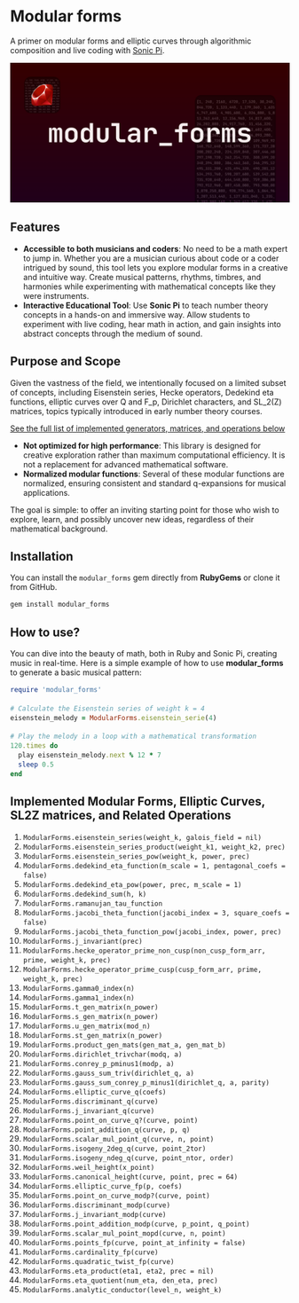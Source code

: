 # Modular forms

A primer on modular forms and elliptic curves through algorithmic composition and live coding with [Sonic Pi](https://sonic-pi.net/).

![Modular Forms - Image](modular_forms.png)

## Features

- **Accessible to both musicians and coders**: No need to be a math expert to jump in. Whether you are a musician curious about code or a coder intrigued by sound, this tool lets you explore modular forms in a creative and intuitive way. Create musical patterns, rhythms, timbres, and harmonies while experimenting with mathematical concepts like they were instruments.
- **Interactive Educational Tool**: Use **Sonic Pi** to teach number theory concepts in a hands-on and immersive way. Allow students to experiment with live coding, hear math in action, and gain insights into abstract concepts through the medium of sound.

## Purpose and Scope

Given the vastness of the field, we intentionally focused on a limited subset of concepts, including Eisenstein series, Hecke operators, Dedekind eta functions, elliptic curves over Q and F_p,  Dirichlet characters, and SL_2(Z) matrices, topics typically introduced in early number theory courses.

[See the full list of implemented generators, matrices, and operations below](#implemented-modular-forms-elliptic-curves-sl2z-matrices-and-related-operations)

- **Not optimized for high performance**: This library is designed for creative exploration rather than maximum computational efficiency. It is not a replacement for advanced mathematical software.
- **Normalized modular functions**: Several of these modular functions are normalized, ensuring consistent and standard q-expansions for musical applications.

The goal is simple: to offer an inviting starting point for those who wish to explore, learn, and possibly uncover new ideas, regardless of their mathematical background.

## Installation

You can install the `modular_forms` gem directly from **RubyGems** or clone it from GitHub.

```bash
gem install modular_forms
```

## How to use?

You can dive into the beauty of math, both in Ruby and Sonic Pi, creating music in real-time. Here is a simple example of how to use **modular_forms** to generate a basic musical pattern:

```rb
require 'modular_forms'

# Calculate the Eisenstein series of weight k = 4
eisenstein_melody = ModularForms.eisenstein_serie(4)

# Play the melody in a loop with a mathematical transformation
120.times do
  play eisenstein_melody.next % 12 * 7
  sleep 0.5
end
```

## Implemented Modular Forms, Elliptic Curves, SL2Z matrices, and Related Operations

<!-- Normalized -->
1. `ModularForms.eisenstein_series(weight_k, galois_field = nil)`
2. `ModularForms.eisenstein_series_product(weight_k1, weight_k2, prec)`
3. `ModularForms.eisenstein_series_pow(weight_k, power, prec)`
4. `ModularForms.dedekind_eta_function(m_scale = 1, pentagonal_coefs = false)`
5. `ModularForms.dedekind_eta_pow(power, prec, m_scale = 1)`
6. `ModularForms.dedekind_sum(h, k)`
7. `ModularForms.ramanujan_tau_function`
8. `ModularForms.jacobi_theta_function(jacobi_index = 3, square_coefs = false)`
9. `ModularForms.jacobi_theta_function_pow(jacobi_index, power, prec)`
10. `ModularForms.j_invariant(prec)`
11. `ModularForms.hecke_operator_prime_non_cusp(non_cusp_form_arr, prime, weight_k, prec)`
12. `ModularForms.hecke_operator_prime_cusp(cusp_form_arr, prime, weight_k, prec)`
13. `ModularForms.gamma0_index(n)`
14. `ModularForms.gamma1_index(n)`
15. `ModularForms.t_gen_matrix(n_power)`
16. `ModularForms.s_gen_matrix(n_power)`
17. `ModularForms.u_gen_matrix(mod_n)`
18. `ModularForms.st_gen_matrix(n_power)`
19. `ModularForms.product_gen_mats(gen_mat_a, gen_mat_b)`
20. `ModularForms.dirichlet_trivchar(modq, a)`
21. `ModularForms.conrey_p_pminus1(modp, a)`
22. `ModularForms.gauss_sum_triv(dirichlet_q, a)`
23. `ModularForms.gauss_sum_conrey_p_minus1(dirichlet_q, a, parity)`
24. `ModularForms.elliptic_curve_q(coefs)`
25. `ModularForms.discriminant_q(curve)`
26. `ModularForms.j_invariant_q(curve)`
27. `ModularForms.point_on_curve_q?(curve, point)`
28. `ModularForms.point_addition_q(curve, p, q)`
29. `ModularForms.scalar_mul_point_q(curve, n, point)`
30. `ModularForms.isogeny_2deg_q(curve, point_2tor)`
31. `ModularForms.isogeny_ndeg_q(curve, point_ntor, order)`
32. `ModularForms.weil_height(x_point)`
33. `ModularForms.canonical_height(curve, point, prec = 64)`
34. `ModularForms.elliptic_curve_fp(p, coefs)`
35. `ModularForms.point_on_curve_modp?(curve, point)`
36. `ModularForms.discriminant_modp(curve)`
37. `ModularForms.j_invariant_modp(curve)`
38. `ModularForms.point_addition_modp(curve, p_point, q_point)`
39. `ModularForms.scalar_mul_point_mopd(curve, n, point)`
40. `ModularForms.points_fp(curve, point_at_infinity = false)`
41. `ModularForms.cardinality_fp(curve)`
42. `ModularForms.quadratic_twist_fp(curve)`
43. `ModularForms.eta_product(eta1, eta2, prec = nil)`
44. `ModularForms.eta_quotient(num_eta, den_eta, prec)`
45. `ModularForms.analytic_conductor(level_n, weight_k)`


